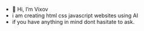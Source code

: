 - 👋 Hi, I’m Vixov
- i am creating html css javascript websites using AI
- if you have anything in mind dont hasitate to ask.
